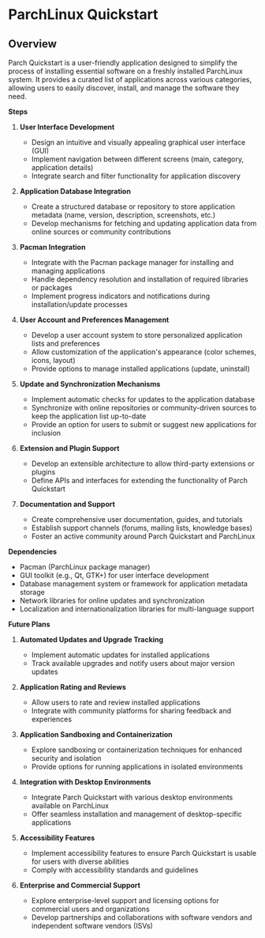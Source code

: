 # ParchLinux Quickstart

## **Overview**

Parch Quickstart is a user-friendly application designed to simplify the process of installing essential software on a freshly installed ParchLinux system. It provides a curated list of applications across various categories, allowing users to easily discover, install, and manage the software they need.

**Steps**

1. **User Interface Development**
   - Design an intuitive and visually appealing graphical user interface (GUI)
   - Implement navigation between different screens (main, category, application details)
   - Integrate search and filter functionality for application discovery

2. **Application Database Integration**
   - Create a structured database or repository to store application metadata (name, version, description, screenshots, etc.)
   - Develop mechanisms for fetching and updating application data from online sources or community contributions

3. **Pacman Integration**
   - Integrate with the Pacman package manager for installing and managing applications
   - Handle dependency resolution and installation of required libraries or packages
   - Implement progress indicators and notifications during installation/update processes

4. **User Account and Preferences Management**
   - Develop a user account system to store personalized application lists and preferences
   - Allow customization of the application's appearance (color schemes, icons, layout)
   - Provide options to manage installed applications (update, uninstall)

5. **Update and Synchronization Mechanisms**
   - Implement automatic checks for updates to the application database
   - Synchronize with online repositories or community-driven sources to keep the application list up-to-date
   - Provide an option for users to submit or suggest new applications for inclusion

6. **Extension and Plugin Support**
   - Develop an extensible architecture to allow third-party extensions or plugins
   - Define APIs and interfaces for extending the functionality of Parch Quickstart

7. **Documentation and Support**
   - Create comprehensive user documentation, guides, and tutorials
   - Establish support channels (forums, mailing lists, knowledge bases)
   - Foster an active community around Parch Quickstart and ParchLinux

**Dependencies**

- Pacman (ParchLinux package manager)
- GUI toolkit (e.g., Qt, GTK+) for user interface development
- Database management system or framework for application metadata storage
- Network libraries for online updates and synchronization
- Localization and internationalization libraries for multi-language support

**Future Plans**

1. **Automated Updates and Upgrade Tracking**
   - Implement automatic updates for installed applications
   - Track available upgrades and notify users about major version updates

2. **Application Rating and Reviews**
   - Allow users to rate and review installed applications
   - Integrate with community platforms for sharing feedback and experiences

3. **Application Sandboxing and Containerization**
   - Explore sandboxing or containerization techniques for enhanced security and isolation
   - Provide options for running applications in isolated environments

4. **Integration with Desktop Environments**
   - Integrate Parch Quickstart with various desktop environments available on ParchLinux
   - Offer seamless installation and management of desktop-specific applications

5. **Accessibility Features**
   - Implement accessibility features to ensure Parch Quickstart is usable for users with diverse abilities
   - Comply with accessibility standards and guidelines

6. **Enterprise and Commercial Support**
   - Explore enterprise-level support and licensing options for commercial users and organizations
   - Develop partnerships and collaborations with software vendors and independent software vendors (ISVs)
